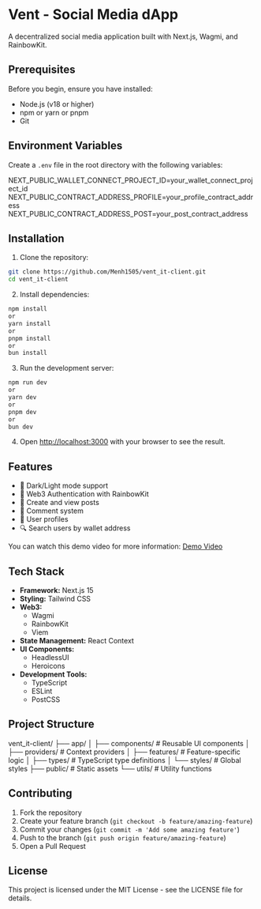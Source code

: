 # Vent - Social Media dApp

A decentralized social media application built with Next.js, Wagmi, and RainbowKit.

## Prerequisites

Before you begin, ensure you have installed:
- Node.js (v18 or higher)
- npm or yarn or pnpm
- Git

## Environment Variables

Create a `.env` file in the root directory with the following variables:

NEXT_PUBLIC_WALLET_CONNECT_PROJECT_ID=your_wallet_connect_project_id
NEXT_PUBLIC_CONTRACT_ADDRESS_PROFILE=your_profile_contract_address
NEXT_PUBLIC_CONTRACT_ADDRESS_POST=your_post_contract_address

## Installation

1. Clone the repository:
```bash
git clone https://github.com/Menh1505/vent_it-client.git
cd vent_it-client
```

2. Install dependencies:
```bash
npm install
or
yarn install
or
pnpm install
or
bun install
```


3. Run the development server:
```bash
npm run dev
or
yarn dev
or
pnpm dev
or
bun dev
```

4. Open [http://localhost:3000](http://localhost:3000) with your browser to see the result.

## Features

- 🌙 Dark/Light mode support
- 👤 Web3 Authentication with RainbowKit
- 📝 Create and view posts
- 💬 Comment system
- 👥 User profiles
- 🔍 Search users by wallet address

You can watch this demo video for more information: [Demo Video](https://youtu.be/pFuk3JyZDSo)
## Tech Stack

- **Framework:** Next.js 15
- **Styling:** Tailwind CSS
- **Web3:**
  - Wagmi
  - RainbowKit
  - Viem
- **State Management:** React Context
- **UI Components:**
  - HeadlessUI
  - Heroicons
- **Development Tools:**
  - TypeScript
  - ESLint
  - PostCSS

## Project Structure
vent_it-client/
├── app/
│ ├── components/ # Reusable UI components
│ ├── providers/ # Context providers
│ ├── features/ # Feature-specific logic
│ ├── types/ # TypeScript type definitions
│ └── styles/ # Global styles
├── public/ # Static assets
└── utils/ # Utility functions


## Contributing

1. Fork the repository
2. Create your feature branch (`git checkout -b feature/amazing-feature`)
3. Commit your changes (`git commit -m 'Add some amazing feature'`)
4. Push to the branch (`git push origin feature/amazing-feature`)
5. Open a Pull Request

## License

This project is licensed under the MIT License - see the LICENSE file for details.
